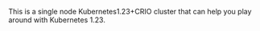This is a single node Kubernetes1.23+CRIO cluster that can help you play around with Kubernetes 1.23.
